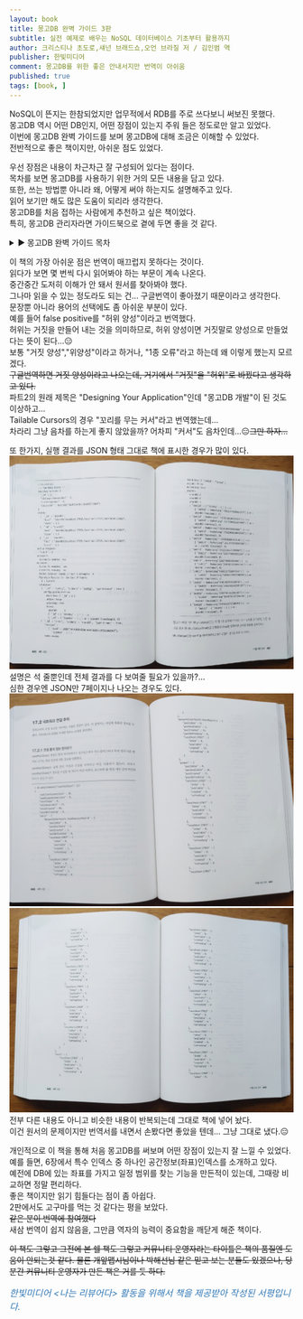 ```yaml
---
layout: book
title: 몽고DB 완벽 가이드 3판
subtitle: 실전 예제로 배우는 NoSQL 데이터베이스 기초부터 활용까지
author: 크리스티나 초도로,섀넌 브래드쇼,오언 브라질 저 / 김인범 역
publisher: 한빛미디어
comment: 몽고DB를 위한 좋은 안내서지만 번역이 아쉬움
published: true
tags: [book, ]
---
```


  
NoSQL이 뜬지는 한참되었지만 업무적에서 RDB를 주로 쓰다보니 써보진 못했다.  
몽고DB 역시 어떤 DB인지, 어떤 장점이 있는지 주워 들은 정도로만 알고 있었다.  
이번에 몽고DB 완벽 가이드를 보며 몽고DB에 대해 조금은 이해할 수 있었다.  
전반적으로 좋은 책이지만, 아쉬운 점도 있었다.

우선 장점은 내용이 차근차근 잘 구성되어 있다는 점이다.  
목차를 보면 몽고DB를 사용하기 위한 거의 모든 내용을 담고 있다.  
또한, 쓰는 방법뿐 아니라 왜, 어떻게 써야 하는지도 설명해주고 있다.  
읽어 보기만 해도 많은 도움이 되리라 생각한다.  
몽고DB를 처음 접하는 사람에게 추천하고 싶은 책이었다.  
특히, 몽고DB 관리자라면 가이드북으로 곁에 두면 좋을 것 같다.  



<details>
    <summary>▶ 몽고DB 완벽 가이드 목차</summary>
    <blockquote>
        <ul>
            <li>PART I 몽고DB 시작<ul>
                    <li>몽고DB 소개</li>
                    <li>몽고DB 기본</li>
                    <li>도큐먼트 생성, 갱신, 삭제</li>
                    <li>쿼리</li>
                </ul>
            </li>
            <li>PART II 몽고DB 개발 <ul>
                    <li>인덱싱</li>
                    <li>특수 인덱스와 컬렉션 유형</li>
                    <li>집계 프레임워크</li>
                    <li>트랜잭션</li>
                    <li>애플리케이션 설계</li>
                </ul>
            </li>
            <li>PART III 복제 <ul>
                    <li>복제 셋 설정</li>
                    <li>복제 셋 구성 요소</li>
                    <li>애플리케이션에서 복제 셋 연결</li>
                    <li>관리</li>
                </ul>
            </li>
            <li>PART IV 샤딩 <ul>
                    <li>샤딩 소개</li>
                    <li>샤딩 구성</li>
                    <li>샤드 키 선정</li>
                    <li>샤딩 관리</li>
                </ul>
            </li>
            <li>PART V 애플리케이션 관리 <ul>
                    <li>애플리케이션 작업 확인</li>
                    <li>몽고DB 보안 소개</li>
                    <li>영속성</li>
                </ul>
            </li>
            <li>PART VI 서버 관리 <ul>
                    <li>몽고DB 시작과 중지</li>
                    <li>몽고DB 모니터링</li>
                    <li>백업</li>
                    <li>몽고DB 배포</li>
                </ul>
            </li>
        </ul>
    </blockquote>
</details>

이 책의 가장 아쉬운 점은 번역이 매끄럽지 못하다는 것이다.  
읽다가 보면 몇 번씩 다시 읽어봐야 하는 부문이 계속 나온다.  
중간중간 도저히 이해가 안 돼서 원서를 찾아봐야 했다.  
그나마 읽을 수 있는 정도라도 되는 건... 구글번역이 좋아졌기 때문이라고 생각한다.  
문장뿐 아니라 용어의 선택에도 좀 아쉬운 부분이 있다.  
예를 들어 false positive를 "허위 양성"이라고 번역했다.  
허위는 거짓을 만들어 내는 것을 의미하므로, 허위 양성이면 거짓말로 양성으로 만들었다는 뜻이 된다...😑    
보통 "거짓 양성","위양성"이라고 하거나, "1종 오류"라고 하는데 왜 이렇게 했는지 모르겠다.  
~~구글번역하면 거짓 양성이라고 나오는데, 거기에서 "거짓"을 "허위"로 바꿨다고 생각하고 있다.~~  
파트2의 원래 제목은 "Designing Your Application"인데 "몽고DB 개발"이 된 것도 이상하고...  
Tailable Cursors의 경우 "꼬리를 무는 커서"라고 번역했는데...  
차라리 그냥 음차를 하는게 좋지 않았을까? 어차피 "커서"도 음차인데...😑~~그만 하자...~~


또 한가지, 실행 결과를 JSON 형태 그대로 책에 표시한 경우가 많이 있다.  
![](../../img/2021-04-02-몽고DB%20완벽%20가이드%203판/1.jpg)  
설명은 석 줄뿐인데 전체 결과를 다 보여줄 필요가 있을까?...  
심한 경우엔 JSON만 7페이지나 나오는 경우도 있다.  
![](../../img/2021-04-02-몽고DB%20완벽%20가이드%203판/2.jpg)
![](../../img/2021-04-02-몽고DB%20완벽%20가이드%203판/3.jpg)  
전부 다른 내용도 아니고 비슷한 내용이 반복되는데 그대로 책에 넣어 놨다.  
이건 원서의 문제이지만 번역서를 내면서 손봤다면 좋았을 텐데... 그냥 그대로 냈다.😑  


개인적으로 이 책을 통해 처음 몽고DB를 써보며 어떤 장점이 있는지 잘 느낄 수 있었다.  
예를 들면, 6장에서 특수 인덱스 중 하나인 공간정보(좌표)인덱스를 소개하고 있다.  
예전에 DB에 있는 좌표를 가지고 일정 범위를 찾는 기능을 만든적이 있는데, 그때랑 비교하면 정말 편리하다.  
좋은 책이지만 읽기 힘들다는 점이 좀 아쉽다.  
2판에서도 고구마를 먹는 것 같다는 평을 보았다.  
~~같은 분이 번역에 참여했다~~  
새삼 번역이 쉽지 않음을, 그만큼 역자의 능력이 중요함을 깨닫게 해준 책이다.  

~~이 책도 그렇고 그전에 본 쉘 책도 그렇고 커뮤니티 운영자라는 타이틀은 책의 품질엔 도움이 안되는것 같다. 물론 개앞맵시님이나 박해선님 같은 믿고 보는 분들도 있겠으나, 당분간 커뮤니티 운영자가 만든 책은 거를 듯 하다.~~  

<p style="color: #337ab7;font-size: medium;"><em>한빛미디어 &lt;나는 리뷰어다&gt; 활동을 위해서 책을 제공받아 작성된 서평입니다.</em></p>